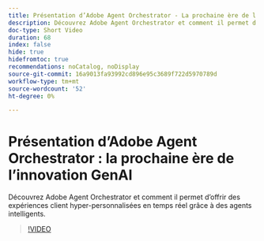 ```yaml
---
title: Présentation d’Adobe Agent Orchestrator - La prochaine ère de l’innovation GenAI
description: Découvrez Adobe Agent Orchestrator et comment il permet d’offrir des expériences client hyper-personnalisées en temps réel grâce à des agents intelligents.
doc-type: Short Video
duration: 68
index: false
hide: true
hidefromtoc: true
recommendations: noCatalog, noDisplay
source-git-commit: 16a9013fa93992cd896e95c3689f722d5970789d
workflow-type: tm+mt
source-wordcount: '52'
ht-degree: 0%

---
```



# Présentation d’Adobe Agent Orchestrator : la prochaine ère de l’innovation GenAI

Découvrez Adobe Agent Orchestrator et comment il permet d’offrir des expériences client hyper-personnalisées en temps réel grâce à des agents intelligents.

<!-- 62_S653_3442539_67_introducing-adobes-agent-orchestrator-the-next-era-of-genai-innovation -->
>[!VIDEO](https://video.tv.adobe.com/v/3458307/?learn=on&enablevpops=true)

